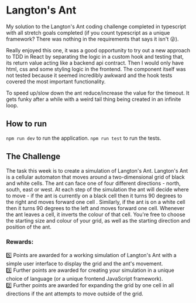 # Langton's Ant

My solution to the Langton's Ant coding challenge completed in typescript with all stretch goals completed (if you count typescript as a unique framework? There was nothing in the requirements that says it isn't :stuck_out_tongue_winking_eye:).

Really enjoyed this one, it was a good opportunity to try out a new approach to TDD in React by separating the logic in a custom hook and testing that, its return value acting like a backend api contract. Then I would only have html, css and some styling logic in the frontend. The component itself was not tested because it seemed incredibly awkward and the hook tests covered the most important functionality.

To speed up/slow down the ant reduce/increase the value for the timeout. It gets funky after a while with a weird tail thing being created in an infinite loop.

## How to run

`npm run dev` to run the application.
`npm run test` to run the tests.

## The Challenge

The task this week is to create a simulation of Langton's Ant. Langton's Ant is a cellular automaton that moves around a two-dimensional grid of black and white cells. The ant can face one of four different directions - north, south, east or west. At each step of the simulation the ant will decide where to move - if the ant is currently on a black cell then it turns 90 degrees to the right and moves forward one cell . Similarly, if the ant is on a white cell then it turns 90 degrees to the left and moves forward one cell. Whenever the ant leaves a cell, it inverts the colour of that cell. You're free to choose the starting size and colour of your grid, as well as the starting direction and position of the ant.

### Rewards:

:five: Points are awarded for a working simulation of Langton's Ant with a simple user interface to display the grid and the ant's movement. \
:three: Further points are awarded for creating your simulation in a unique choice of language (or a unique frontend JavaScript framework). \
:two: Further points are awarded for expanding the grid by one cell in all directions if the ant attempts to move outside of the grid.
